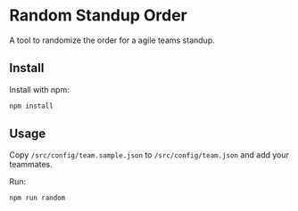 # Random Standup Order

A tool to randomize the order for a agile teams standup.

## Install
Install with npm:
```sh
npm install
```

## Usage
Copy `/src/config/team.sample.json` to `/src/config/team.json` and add your teammates.

Run:
```sh
npm run random
```

